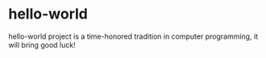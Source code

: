 # hello-world

hello-world project is a time-honored tradition in computer programming, it will bring good luck! 
